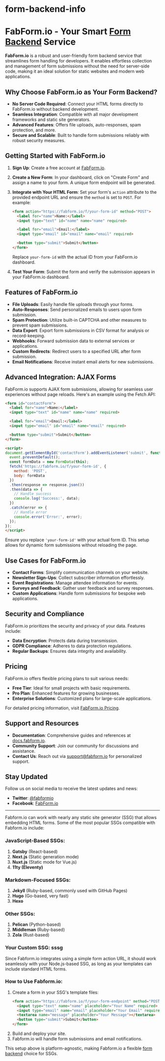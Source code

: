# form-backend-info



# FabForm.io - Your Smart [Form Backend](https://fabform.io) Service

**FabForm.io** is a robust and user-friendly form backend service that streamlines form handling for developers. It enables effortless collection and management of form submissions without the need for server-side code, making it an ideal solution for static websites and modern web applications.

## Why Choose FabForm.io as Your Form Backend?

- **No Server Code Required**: Connect your HTML forms directly to FabForm.io without backend development.
- **Seamless Integration**: Compatible with all major development frameworks and static site generators.
- **Advanced Features**: Offers file uploads, auto-responses, spam protection, and more.
- **Secure and Scalable**: Built to handle form submissions reliably with robust security measures.

## Getting Started with FabForm.io

1. **Sign Up**: Create a free account at [FabForm.io](https://fabform.io/).
2. **Create a New Form**: In your dashboard, click on "Create Form" and assign a name to your form. A unique form endpoint will be generated.
3. **Integrate with Your HTML Form**: Set your form's `action` attribute to the provided endpoint URL and ensure the `method` is set to `POST`. For example:

   ```html
   <form action="https://fabform.io/f/your-form-id" method="POST">
     <label for="name">Name:</label>
     <input type="text" id="name" name="name" required>

     <label for="email">Email:</label>
     <input type="email" id="email" name="email" required>

     <button type="submit">Submit</button>
   </form>
   ```

   Replace `your-form-id` with the actual ID from your FabForm.io dashboard.

4. **Test Your Form**: Submit the form and verify the submission appears in your FabForm.io dashboard.

## Features of FabForm.io

- **File Uploads**: Easily handle file uploads through your forms.
- **Auto-Responses**: Send personalized emails to users upon form submission.
- **Spam Protection**: Utilize built-in CAPTCHA and other measures to prevent spam submissions.
- **Data Export**: Export form submissions in CSV format for analysis or record-keeping.
- **Webhooks**: Forward submission data to external services or applications.
- **Custom Redirects**: Redirect users to a specified URL after form submission.
- **Email Notifications**: Receive instant email alerts for new submissions.

## Advanced Integration: AJAX Forms

FabForm.io supports AJAX form submissions, allowing for seamless user experiences without page reloads. Here's an example using the Fetch API:

```html
<form id="contactForm">
  <label for="name">Name:</label>
  <input type="text" id="name" name="name" required>

  <label for="email">Email:</label>
  <input type="email" id="email" name="email" required>

  <button type="submit">Submit</button>
</form>

<script>
document.getElementById('contactForm').addEventListener('submit', function(event) {
  event.preventDefault();
  const formData = new FormData(this);
  fetch('https://fabform.io/f/your-form-id', {
    method: 'POST',
    body: formData
  })
  .then(response => response.json())
  .then(data => {
    // Handle success
    console.log('Success:', data);
  })
  .catch(error => {
    // Handle error
    console.error('Error:', error);
  });
});
</script>
```

Ensure you replace `'your-form-id'` with your actual form ID. This setup allows for dynamic form submissions without reloading the page.

## Use Cases for FabForm.io

- **Contact Forms**: Simplify communication channels on your website.
- **Newsletter Sign-Ups**: Collect subscriber information effortlessly.
- **Event Registrations**: Manage attendee information for events.
- **Surveys and Feedback**: Gather user feedback and survey responses.
- **Custom Applications**: Handle form submissions for bespoke web applications.

## Security and Compliance

FabForm.io prioritizes the security and privacy of your data. Features include:

- **Data Encryption**: Protects data during transmission.
- **GDPR Compliance**: Adheres to data protection regulations.
- **Regular Backups**: Ensures data integrity and availability.

## Pricing

FabForm.io offers flexible pricing plans to suit various needs:

- **Free Tier**: Ideal for small projects with basic requirements.
- **Pro Plan**: Enhanced features for growing businesses.
- **Enterprise Solutions**: Customized plans for large-scale applications.

For detailed pricing information, visit [FabForm.io Pricing](https://fabform.io/#pricing).

## Support and Resources

- **Documentation**: Comprehensive guides and references at [docs.fabform.io](https://docs.fabform.io/).
- **Community Support**: Join our community for discussions and assistance.
- **Contact Us**: Reach out via [support@fabform.io](mailto:support@fabform.io) for personalized support.

## Stay Updated

Follow us on social media to receive the latest updates and news:

- **Twitter**: [@fabformio](https://twitter.com/fabformio)
- **Facebook**: [FabForm.io](https://facebook.com/fabformio)

---

Fabform.io can work with nearly any static site generator (SSG) that allows embedding HTML forms. Some of the most popular SSGs compatible with Fabform.io include:

### JavaScript-Based SSGs:
1. **Gatsby** (React-based)
2. **Next.js** (Static generation mode)
3. **Nuxt.js** (Static mode for Vue.js)
4. **11ty (Eleventy)**

### Markdown-Focused SSGs:
1. **Jekyll** (Ruby-based, commonly used with GitHub Pages)
2. **Hugo** (Go-based, very fast)
3. **Hexo**

### Other SSGs:
1. **Pelican** (Python-based)
2. **Middleman** (Ruby-based)
3. **Zola** (Rust-based)

### Your Custom SSG: **sssg**
Since Fabform.io integrates using a simple form action URL, it should work seamlessly with your Node.js-based SSG, as long as your templates can include standard HTML forms.

### How to Use Fabform.io:
1. Create a form in your SSG's template files:
   ```html
   <form action="https://fabform.io/f/your-form-endpoint" method="POST">
     <input type="text" name="name" placeholder="Your Name" required>
     <input type="email" name="email" placeholder="Your Email" required>
     <textarea name="message" placeholder="Your Message"></textarea>
     <button type="submit">Submit</button>
   </form>
   ```
2. Build and deploy your site.
3. Fabform.io will handle form submissions and email notifications. 

This setup above is platform-agnostic, making Fabform.io a flexible [form backend](https://fabform.io) choice for SSGs.


